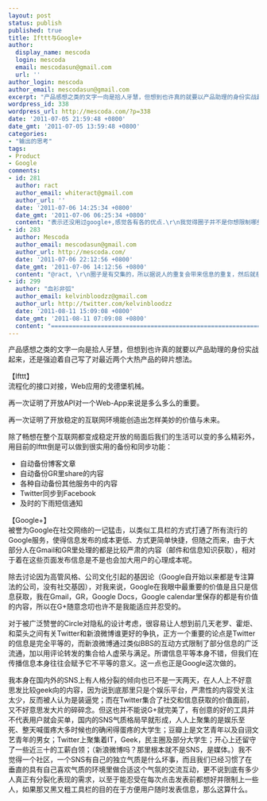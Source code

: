 ```yaml
---
layout: post
status: publish
published: true
title: Ifttt与Google+
author:
  display_name: mescoda
  login: mescoda
  email: mescodasun@gmail.com
  url: ''
author_login: mescoda
author_email: mescodasun@gmail.com
excerpt: "产品感想之类的文字一向是拾人牙慧，但想到也许真的就要以产品助理的身份实战起来，还是强迫着自己写了对最近两个大热产品的碎片想法。\r\n\r\n【Ifttt】\r\n流程化的接口对接，Web应用的戈德堡机械。\r\n\r\n再一次证明了开放API对一个Web-App来说是多么多么的重要。\r\n\r\n再一次证明了开放稳定的互联网环境能创造出怎样美妙的价值与未来。\r\n\r\n除了畅想在整个互联网都变成稳定开放的局面后我们的生活可以变的多么精彩外，用目前的Ifttt倒是可以做到很实用的备份和同步功能：\r\n<ul>\r\n<li>自动备份博客文章</li>\r\n<li>自动备份GR里share的内容</li>\r\n<li>各种自动备份其他服务中的内容</li>\r\n<li>Twitter同步到Facebook</li>\t\r\n<li>及时的下雨短信通知</li>\r\n</ul>\r\n\r\n【Google+】\r\n被誉为Google在社交网络的一记猛击，以类似工具栏的方式打通了所有流行的Google服务，使得信息发布的成本更低、方式更简单快捷，但随之而来，由于大部分人在Gmail和GR里处理的都是比较严肃的内容（邮件和信息知识获取），相对于着在这些页面发布信息是不是也会加大用户的心理成本呢。\r\n\r\n"
wordpress_id: 338
wordpress_url: http://mescoda.com/?p=338
date: '2011-07-05 21:59:48 +0800'
date_gmt: '2011-07-05 13:59:48 +0800'
categories:
- "输出的思考"
tags:
- Product
- Google
comments:
- id: 281
  author: ract
  author_email: whiteract@gmail.com
  author_url: ''
  date: '2011-07-06 14:25:34 +0800'
  date_gmt: '2011-07-06 06:25:34 +0800'
  content: "表示还没用过google+,感觉各有各的优点.\r\n我觉得圈子并不是你想限制哪些人,而是想与那些人分享,毕竟有人并不对ACG感兴趣之类...但是我不清楚圈子是否有交集这一设定."
- id: 283
  author: Mescoda
  author_email: mescodasun@gmail.com
  author_url: http://mescoda.com/
  date: '2011-07-06 22:12:56 +0800'
  date_gmt: '2011-07-06 14:12:56 +0800'
  content: "@ract, \r\n圈子是有交集的，所以据说人的重复会带来信息的重复，然后就悲剧了。"
- id: 299
  author: "血衫非弧"
  author_email: kelvinbloodzz@gmail.com
  author_url: http://twitter.com/kelvinbloodzz
  date: '2011-08-11 15:09:08 +0800'
  date_gmt: '2011-08-11 07:09:08 +0800'
  content: "===========================================================\r\n人人上聚集的是娱乐至死、整天喊蛋疼大多时候也的确闲得蛋疼的大学生；豆瓣上是文艺青年以及自诩文艺青年的男女；Twitter上聚集着IT，Geek，民主圈及部分大学生；开心上还留守了一些近三十的工薪白领；（新浪微博吗？那里根本就不是SNS，是媒体。）\r\n===========================================================\r\n\r\n好像确实是这样"
---
```

<p>产品感想之类的文字一向是拾人牙慧，但想到也许真的就要以产品助理的身份实战起来，还是强迫着自己写了对最近两个大热产品的碎片想法。</p>
<p>【Ifttt】<br />
流程化的接口对接，Web应用的戈德堡机械。</p>
<p>再一次证明了开放API对一个Web-App来说是多么多么的重要。</p>
<p>再一次证明了开放稳定的互联网环境能创造出怎样美妙的价值与未来。</p>
<p>除了畅想在整个互联网都变成稳定开放的局面后我们的生活可以变的多么精彩外，用目前的Ifttt倒是可以做到很实用的备份和同步功能：</p>
<ul>
<li>自动备份博客文章</li>
<li>自动备份GR里share的内容</li>
<li>各种自动备份其他服务中的内容</li>
<li>Twitter同步到Facebook</li>
<li>及时的下雨短信通知</li>
</ul>
<p>【Google+】<br />
被誉为Google在社交网络的一记猛击，以类似工具栏的方式打通了所有流行的Google服务，使得信息发布的成本更低、方式更简单快捷，但随之而来，由于大部分人在Gmail和GR里处理的都是比较严肃的内容（邮件和信息知识获取），相对于着在这些页面发布信息是不是也会加大用户的心理成本呢。</p>
<p><a id="more"></a><a id="more-338"></a></p>
<p>除去讨论因为高管风格、公司文化引起的基因论（Google自开始以来都是专注算法的公司，没有社交基因），对我来说，Google在我眼中最重要的价值是且只是信息获取，我在Gmail，GR，Google Docs，Google calendar里保存的都是有价值的内容，所以在G+随意念叨也许不是我能适应并忍受的。</p>
<p>对于被广泛赞誉的Circle对隐私的设计考虑，很容易让人想到前几天老罗、霍炬、和菜头之间有关Twitter和新浪微博谁更好的争执，正方一个重要的论点是Twitter的信息是完全平等的，而新浪微博通过类似BBS的互动方式限制了部分信息的广泛流通，加以用评论转发的集合给人虚荣与满足。所谓信息平等本身不错，但我们在传播信息本身往往会赋予它不平等的意义。这一点也正是Google这次做的。</p>
<p>我本身在国内外的SNS上有人格分裂的倾向也已不是一天两天，在人人上不好意思发比较geek向的内容，因为说到底那里只是个娱乐平台，严肃性的内容受关注太少，反而被人认为是装逼党；而在Twitter集合了社交和信息获取的价值面前，又不好意思发大片的碎碎念。但这也并不能说G+就完美了，有创意的好的工具并不代表用户就会买单，国内的SNS气质格局早就形成，人人上聚集的是娱乐至死、整天喊蛋疼大多时候也的确闲得蛋疼的大学生；豆瓣上是文艺青年以及自诩文艺青年的男女；Twitter上聚集着IT，Geek，民主圈及部分大学生；开心上还留守了一些近三十的工薪白领；（新浪微博吗？那里根本就不是SNS，是媒体。）我不觉得一个社区，一个SNS有自己的独立气质是什么坏事，而且我们已经习惯了在垂直的具有自己喜欢气质的环境里做合适这个气氛的交流互动，更不说到底有多少人真正有分裂化表现的需求，以至于能忍受在每次点击发表前都想好并限制上一些人，如果那又黑又粗工具栏的目的在于方便用户随时发表信息，那么这算什么。</p>
